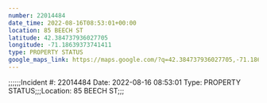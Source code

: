 ```yaml
---
number: 22014484
date_time: 2022-08-16T08:53:01+00:00
location: 85 BEECH ST
latitude: 42.384737936027705
longitude: -71.18639373741411
type: PROPERTY STATUS
google_maps_link: https://maps.google.com/?q=42.384737936027705,-71.18639373741411
---
```


;;;;;;Incident #: 22014484  Date: 2022-08-16 08:53:01   Type: PROPERTY STATUS;;;Location: 85 BEECH ST;;;
